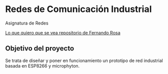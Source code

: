 # Redes de Comunicación Industrial

Asignatura de Redes

[Lo que quiero que se vea repositorio de Fernando Rosa](https://github.com/frosa)

## Objetivo del proyecto

Se trata de diseñar y poner en funcionamiento un prototipo de red industrial basada en ESP8266 y microphyton.
